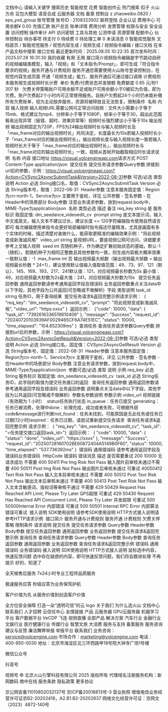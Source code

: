 
文档中心
请输入关键字
搜索历史
智能视觉
花费
智能创作云
热门搜索
扣子
火山方舟
豆包大模型
语音合成
云服务器
文档
备案
控制台
z
zhaoweibo.0820 / eps_yxd_group
账号管理
账号ID : 2108323502
联邦登陆
企业认证
费用中心
可用余额¥ 0.00
充值汇款
账户总览
账单详情
费用分析
发票管理
权限与安全
安全设置
访问控制
操作审计
API 访问密钥
工具与其他
公测申请
资源管理
配额中心
伙伴控制台
待办事项
待支付
0
待续费
0
待处理工单
0
未读消息
0
智能视觉服务
文档首页
/
智能视觉服务
/
视觉内容生成
/
视频生成
/
视频指令编辑
/
接口文档
在本产品文档中搜索
接口文档
最近更新时间：2025.08.05 10:22:35
首次发布时间：2025.07.28 16:31:30
我的收藏
有用
无用
接口简介​
视频指令编辑是字节跳动自研的视频编辑类模型，输入「视频」和「文本指令/Prompt」，即可生成「符合指令要求的视频」​
​
服务开通与计费规则​
服务开通​
您需要使用火山账号登录控制台，在视觉内容生成页面 开通「视频生成」能力，服务开通后可通过接口调用​​​
计费规则​
本服务按生成视频时长计费​
​
单价​
免费/付费状态并发限额​
免费额度​
0.65 元/秒​
1​
307 秒​
​
​
欠费关停策略​
账户可用余额不足或账户可用余额小于0被扣为负值，即为欠费。​
账户欠费起2个小时内可正常使用服务。​
自账户欠费起24个小时仍未能补缴所有欠费账单，视为主动放弃服务，资源将被释放且无法恢复。​
​
限制条件​
​
名称​
内容​
输入视频​
输入视频URL需要公网可正常访问​
视频：文件大小需要小于等于15mb、格式建议为mp4、分辨率小于等于1080P，帧率小于等于30，超出此范围极易出现异常（报错、超时、效果异常等）​
视频时长强烈建议小于等于10s​
输出视频​
输出视频固定为720P，FPS为24​
输出视频时长与输入视频时长及「max_frame对应的输出视频时长」共同决定，长度最长为10s​
若输入视频时长小于「max_frame对应的输出视频时长」，输出视频长度与输入视频长度一致​
若输入视频时长大于等于「max_frame对应的输出视频时长」，输出视频时长与「max_frame对应的输出视频时长」一致，视频从首帧开始截取相应时长​
​
请求说明​
​
名称​
内容​
接口地址​
https://visual.volcengineapi.com​
请求方式​
POST​
Content-Type​
application/json​
​
提交任务​
提交任务请求参数​
Query参数​
拼接到url后的参数，示例：https://visual.volcengineapi.com?Action=CVSync2AsyncSubmitTask&Version=2022-08-31​
​
参数​
可选/必选​
类型​
说明​
Action​
必选​
String​
接口名，取值：CVSync2AsyncSubmitTask​
Version​
必选​
String​
版本号，取值：2022-08-31​
​
Header参数​
注意​
本服务固定值：Region为cn-north-1，Service为cv​
主要用于鉴权，详见 公共参数 - 签名参数 - 在Header中的场景部分​
Body参数​
注意​
业务请求参数，放到request.body中，MIME-Type为application/json​
​
名称​
类型​
必选​
描述​
备注​
req_key​
string​
是​
服务标识​
取固定值: dm_seedance_videoedit_cv​
​
prompt​
string​
是​
文本提示词，输入中文或英文，输入文本不建议过长，建议长度 <= 120字符​
编辑指令使用自然语言即可​
每次编辑使用单指令会更好​
局部编辑时指令描述尽量精准，尤其是画面有多个实体的时候，描述清楚对谁做什么，能获取更精准的编辑效果​
示例："将此视频变成新海诚风格"​
​
video_url​
string​
是​
视频URL，要是视频公网可访问，详细要求参考上文输入视频​
​
seed​
int​
否​
随机种子，作为确定扩散初始状态的基础，默认-1（随机）。若随机种子为相同正整数且其他参数均一致，则生成内容极大概率效果一致​
默认值：-1​
​
max_frame​
int​
否​
输出视频最大帧数（输出视频最大帧数 = 输出视频最长秒数 * 24+1），建议使用默认值​
输入值取值范围：49、73、97、121（默认）、145、169、193、217、241​
默认值：121，对应视频最长秒数为5s​
最小值：49，对应视频最大秒数为2s​
最大值：241，对应视频最大秒数为10s​
​
​
提交任务返回参数​
通用返回参数​
请参考通用返回字段及错误码​
业务返回参数​
重点关注data中以下字段，其他字段为公共返回(可忽略或不做解析)​
​
字段​
类型​
说明​
task_id​
string​
任务ID，用于查询结果​
​
提交任务请求&返回完整示例​
请求示例：​
​
{​
    "req_key": "dm_seedance_videoedit_cv",​
    "prompt": "将此视频变成新海诚风格",​
    "video_url": "https:xxxx"​
}​
​
返回示例：​
​
{​
    "code": 10000,​
    "data": {​
        "task_id": "7392616336519610409"​
    },​
    "message": "Success",​
    "request_id": "20240720103939AF0029465CF6A74E51EC",​
    "status": 10000,​
    "time_elapsed": "104.852309ms"​
}​
​
查询任务​
查询任务请求参数​
Query参数​
拼接到url后的参数，示例：https://visual.volcengineapi.com?Action=CVSync2AsyncGetResult&Version=2022-08-31​
​
参数​
可选/必选​
类型​
说明​
Action​
必选​
String​
接口名，固定值：CVSync2AsyncGetResult​
Version​
必选​
String​
版本号，固定值：2022-08-31​
​
Header参数​
注意​
本服务固定值：Region为cn-north-1，Service为cv​
主要用于鉴权，详见 公共参数 - 签名参数 - 在Header中的场景部分​
Body参数​
注意​
业务请求参数，放到request.body中，MIME-Type为application/json​
​
参数​
可选/必选​
类型​
说明​
示例​
req_key​
必选​
String​
服务标识​
取固定值: dm_seedance_videoedit_cv​
​
task_id​
必选​
String​
任务ID，此字段的取值为提交任务接口的返回​
​
​
查询任务返回参数​
通用返回参数​
请参考通用返回字段及错误码​
业务返回参数​
说明​
重点关注data中以下字段，其他字段为公共返回(可忽略或不做解析)​
​
参数名​
参数说明​
参数示例​
video_url​
视频链接（有效期为 1 小时）​
​
status​
任务执行状态​
in_queue：任务已提交​
generating：任务已被消费，处理中​
done：处理完成，成功或者失败，可根据外层code&message进行判断​
not_found：任务未找到，可能原因是无此任务或任务已过期(12小时)​
expired：任务已过期，请尝试重新提交任务请求​
​
​
查询任务请求&返回完整示例​
请求示例：​
​
{​
    "req_key": "dm_seedance_videoedit_cv",​
    "task_id": "<任务提交接口返回task_id>"​
}​
​
返回示例：​
​
{​
    "code": 10000,​
    "data": {​
        "status": "done",​
        "video_url": "https://xxxx"​
    },​
    "message": "Success",​
    "request_id": "20250728160702BE60872404A5149B0F60",​
    "status": 10000,​
    "time_elapsed": "537.736392ms"​
}​
​
错误码​
通用错误码​
请参考通用返回字段及错误码​
业务错误码​
​
HttpCode​
错误码​
错误消息​
描述​
是否需要重试​
200​
10000​
无​
请求成功​
不需要​
400​
50411​
Pre Img Risk Not Pass​
输入图片前审核未通过​
不需要​
400​
50511​
Post Img Risk Not Pass​
输出图片后审核未通过​
可重试​
400​
50412​
Text Risk Not Pass​
输入文本前审核未通过​
不需要​
400​
50512​
Post Text Risk Not Pass​
输出文本后审核未通过​
不需要​
400​
50413​
Post Text Risk Not Pass​
输入文本含敏感词、版权词等审核不通过​
不需要​
429​
50429​
Request Has Reached API Limit, Please Try Later​
QPS超限​
可重试​
429​
50430​
Request Has Reached API Concurrent Limit, Please Try Later​
并发超限​
可重试​
500​
50500​
Internal Error​
内部错误​
可重试​
500​
50501​
Internal RPC Error​
内部算法错误​
可重试​
​
接入说明​
SDK使用说明​
请参考SDK使用说明​
HTTP方式接入说明​
请参考HTTP请求示例​
​
接口简介
服务开通与计费规则
服务开通
计费规则
欠费关停策略
限制条件
请求说明
提交任务
提交任务请求参数
Query参数
Header参数
Body参数
提交任务返回参数
通用返回参数
业务返回参数
提交任务请求&返回完整示例
查询任务
查询任务请求参数
Query参数
Header参数
Body参数
查询任务返回参数
通用返回参数
业务返回参数
查询任务请求&返回完整示例
错误码
通用错误码
业务错误码
接入说明
SDK使用说明
HTTP方式接入说明
鼠标选中内容，快速反馈问题
选中存在疑惑的内容，即可快速反馈问题，我们将会跟进处理
不再提示
好的，知道了

全天候售后服务
7x24小时专业工程师品质服务

极速服务应答
秒级应答为业务保驾护航

客户价值为先
从服务价值到创造客户价值

全方位安全保障
打造一朵“透明可信”的云
logo
关于我们
为什么选火山
文档中心
联系我们
人才招聘
云信任中心
友情链接
产品
云服务器
GPU云服务器
机器学习平台
客户数据平台 VeCDP
飞连
视频直播
全部产品
解决方案
汽车行业
金融行业
文娱行业
医疗健康行业
传媒行业
智慧文旅
大消费
服务与支持
备案服务
服务咨询
建议与反馈
廉洁舞弊举报
举报平台
联系我们
业务咨询：service@volcengine.com
市场合作：marketing@volcengine.com
电话：400-850-0030
地址：北京市海淀区北三环西路甲18号院大钟寺广场1号楼

微信公众号

抖音号

视频号
© 北京火山引擎科技有限公司 2025 版权所有
代理域名注册服务机构：新网数码 商中在线
服务条款
隐私政策
更多协议

京公网安备11010802032137号
京ICP备20018813号-3
营业执照
增值电信业务经营许可证京B2-20202418，A2.B1.B2-20202637
网络文化经营许可证：京网文（2023）4872-140号

